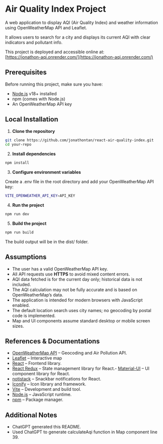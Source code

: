 # Air Quality Index Project

A web application to display AQI (Air Quality Index) and weather information using OpenWeatherMap API and Leaflet.

It allows users to search for a city and displays its current AQI with clear indicators and pollutant info.

This project is deployed and accessible online at:  
[https://jonathon-aqi.onrender.com/](https://jonathon-aqi.onrender.com/)

## Prerequisites

Before running this project, make sure you have:

- [Node.js](https://nodejs.org/) v18+ installed
- npm (comes with Node.js)
- An OpenWeatherMap API key

## Local Installation

1. **Clone the repository**

```bash
git clone https://github.com/jonathontan/react-air-quality-index.git
cd your-repo
```

2. **Install dependencies**

```bash
npm install
```

3. **Configure environment variables**

Create a .env file in the root directory and add your OpenWeatherMap API key:

```bash
VITE_OPENWEATHER_API_KEY=API_KEY
```

4. **Run the project**

```bash
npm run dev
```

5. **Build the project**

```bash
npm run build
```
The build output will be in the dist/ folder.

## Assumptions
- The user has a valid OpenWeatherMap API key.
- All API requests use **HTTPS** to avoid mixed content errors.
- AQI data fetched is for the current day only; historical data is not included.
- The AQI calculation may not be fully accurate and is based on OpenWeatherMap’s data.
- The application is intended for modern browsers with JavaScript enabled.
- The default location search uses city names; no geocoding by postal code is implemented.
- Map and UI components assume standard desktop or mobile screen sizes.

## References & Documentations
- [OpenWeatherMap API](https://openweathermap.org/api) – Geocoding and Air Pollution API.
- [Leaflet](https://react-leaflet.js.org/docs/) – Interactive map
- [React](https://reactjs.org/) – Frontend library.
- [React Redux](https://react-redux.js.org/) – State management library for React.- [Material-UI](https://mui.com/material-ui) – UI component library for React.
- [notistack](https://iamhosseindhv.com/notistack) – Snackbar notifications for React.
- [Iconify](https://iconify.design/) – Icon library and framework.
- [Vite](https://vitejs.dev/) – Development and build tool.
- [Node.js](https://nodejs.org/) – JavaScript runtime.
- [npm](https://www.npmjs.com/) – Package manager.

## Additional Notes
- ChatGPT generated this README.
- Used ChatGPT to generate calculateAqi function in Map component line 39.